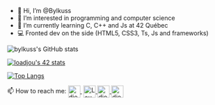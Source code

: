 - 👋 Hi, I’m @Bylkuss
- 👀 I’m interested in programming and computer science
- 🌱 I’m currently learning C, C++ and Js at 42 Québec
- 💻 Fronted dev on the side (HTML5, CSS3, Ts, Js and frameworks)

 
![bylkuss's GitHub stats](https://github-readme-stats.vercel.app/api?username=bylkuss&show_icons=true&theme=radical)

[![loadjou's 42 stats](https://badge42.vercel.app/api/v2/clbxx8bh900850fma11krr7et/stats?cursusId=21&coalitionId=242)](https://github.com/bylkuss) 

[![Top Langs](https://github-readme-stats.vercel.app/api/top-langs/?username=bylkuss&layout=compact)](https://github.com/anuraghazra/github-readme-stats)

<p align="left">
   📫 How to reach me:
   <a href="https://www.youtube.com/@bylkus4196/featured" target="blank" style='margin-right:4px'>
    <img align="center" src="https://cdn.jsdelivr.net/npm/simple-icons@3.0.1/icons/youtube.svg" alt="diegofcolunalopez" height="28px" width="28px" />
  </a>
  <a href="https://www.linkedin.com/in/lounes-adjou-601a74231/" target="blank">
    <img align="center" src="https://cdn.jsdelivr.net/npm/simple-icons@3.0.1/icons/linkedin.svg" alt="Lounes Adjou" height="28px" width="28px" />
  </a>
  <a href="https://www.facebook.com/people/Bylk%C3%BCs/100063697039630/" target="blank">
    <img align="center" src="https://cdn.jsdelivr.net/npm/simple-icons@3.0.1/icons/facebook.svg" alt="diegofcolunalopez.frontend" height="28px" width="28px" />
  </a>
  <a href="https://instagram.com/_bylkuss_" target="blank">
    <img align="center" src="https://cdn.jsdelivr.net/npm/simple-icons@3.0.1/icons/instagram.svg" alt="diegofcolunalopez" height="28px" width="28px" />
  </a>
</p>

   

<!---
Bylkuss/Bylkuss is a ✨ special ✨ repository because its `README.md` (this file) appears on your GitHub profile.
You can click the Preview link to take a look at your changes.
--->
